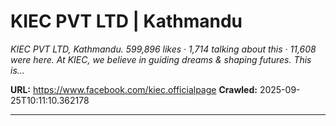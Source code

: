 # KIEC PVT LTD | Kathmandu

*KIEC PVT LTD, Kathmandu. 599,896 likes · 1,714 talking about this · 11,608 were here. At KIEC, we believe in guiding dreams & shaping futures. This is...*

**URL:** https://www.facebook.com/kiec.officialpage
**Crawled:** 2025-09-25T10:11:10.362178

---

